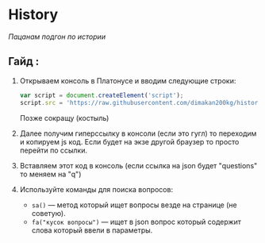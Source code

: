 
# History
*Пацанам подгон по истории*

## Гайд :
1. Открываем консоль в Платонусе и вводим следующие строки:
   ```javascript
   var script = document.createElement('script');
   script.src = 'https://raw.githubusercontent.com/dimakan200kg/history/main/script.js';
   ```
   Позже сокращу (костыль)
   
2. Далее получим гиперссылку в консоли  (если это гугл) то переходим и копируем js код. Если будет на экзе другой браузер то просто перейти по ссылки.

3. Вставляем этот код в консоль (если ссылка на json будет "questions" то меняем на "q") 

4. Используйте команды для поиска вопросов:
   - `sa()` — метод который ищет вопросы везде на странице (не советую).
   - `fa("кусок вопросы")` — ищет в json вопрос который содержит слова который ввели в параметры.


